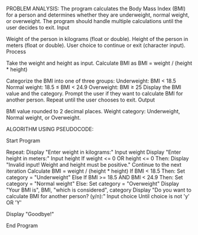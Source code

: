 PROBLEM ANALYSIS:
The program calculates the Body Mass Index (BMI) for a person and determines whether they are underweight, normal weight, or overweight. The program should handle multiple calculations until the user decides to exit.
Input

Weight of the person in kilograms (float or double).
Height of the person in meters (float or double).
User choice to continue or exit (character input).
Process

Take the weight and height as input.
Calculate BMI as BMI = weight / (height * height)
​
 
Categorize the BMI into one of three groups:
Underweight: BMI < 18.5
Normal weight: 18.5 ≤ BMI < 24.9
Overweight: BMI ≥ 25
Display the BMI value and the category.
Prompt the user if they want to calculate BMI for another person.
Repeat until the user chooses to exit.
Output

BMI value rounded to 2 decimal places.
Weight category: Underweight, Normal weight, or Overweight.


ALGORITHM USING PSEUDOCODE:

Start Program

Repeat:
    Display "Enter weight in kilograms:"
    Input weight
    Display "Enter height in meters:"
    Input height
    If weight <= 0 OR height <= 0 Then:
        Display "Invalid input! Weight and height must be positive."
        Continue to the next iteration
    Calculate BMI = weight / (height * height)
    If BMI < 18.5 Then:
        Set category = "Underweight"
    Else If BMI >= 18.5 AND BMI < 24.9 Then:
        Set category = "Normal weight"
    Else:
        Set category = "Overweight"
    Display "Your BMI is", BMI, "which is considered", category
    Display "Do you want to calculate BMI for another person? (y/n):"
    Input choice
Until choice is not 'y' OR 'Y'

Display "Goodbye!"

End Program

